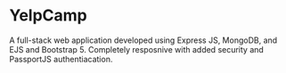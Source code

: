 # YelpCamp
A full-stack web application developed using Express JS, MongoDB, and EJS and Bootstrap 5. Completely resposnive with added security and PassportJS authentiacation.
